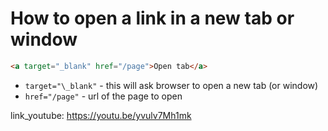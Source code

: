# How to open a link in a new tab or window

```html
<a target="_blank" href="/page">Open tab</a>
```

- `target="\_blank"` - this will ask browser to open a new tab (or window)
- `href="/page"` - url of the page to open


link_youtube: https://youtu.be/yvulv7Mh1mk
